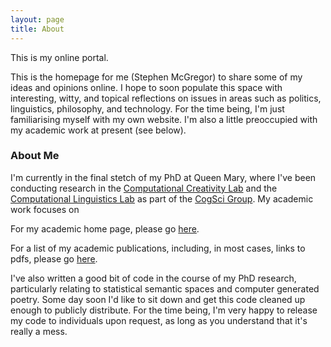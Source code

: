 ```yaml
---
layout: page
title: About
---
```


<p class="message">
  This is my online portal.
</p>

This is the homepage for me (Stephen McGregor) to share some of my ideas and opinions online.  I hope to soon populate this space with interesting, witty, and topical reflections on issues in areas such as politics, linguistics, philosophy, and technology.  For the time being, I'm just familiarising myself with my own website.  I'm also a little preoccupied with my academic work at present (see below).

### About Me

I'm currently in the final stetch of my PhD at Queen Mary, where I've been conducting research in the [Computational Creativity Lab](http://conceptcreationtechnology.eu/?q=about-qmul) and the [Computational Linguistics Lab](http://compling.eecs.qmul.ac.uk/) as part of the [CogSci Group](http://cogsci.eecs.qmul.ac.uk/).  My academic work focuses on 

For my academic home page, please go [here](http://www.eecs.qmul.ac.uk/people/view/35826/stephen-mcgregor).

For a list of my academic publications, including, in most cases, links to pdfs, please go [here](https://www.researchgate.net/profile/Stephen_Mcgregor).

I've also written a good bit of code in the course of my PhD research, particularly relating to statistical semantic spaces and computer generated poetry.  Some day soon I'd like to sit down and get this code cleaned up enough to publicly distribute.  For the time being, I'm very happy to release my code to individuals upon request, as long as you understand that it's really a mess.
